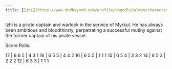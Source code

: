 ```yaml
---
title: [Izhi](https://www.dndbeyond.com/profile/UngodlySalmon/characters/40583913)
---
```


Izhi is a pirate captain and warlock in the service of Myrkul.  He has always been ambitious and bloodthirsty, perpetrating a successful mutiny against the former captain of his pirate vessel.


Score Rolls:

17 | 6 6 5 | 4 3 1
16 | 6 5 5 | 4 4 2
16 | 6 5 5 | 1 1 1
15 | 6 5 4 | 3 3 2
14 | 6 5 3 | 2 2 2
12 | 6 3 3 | 1 1 1
